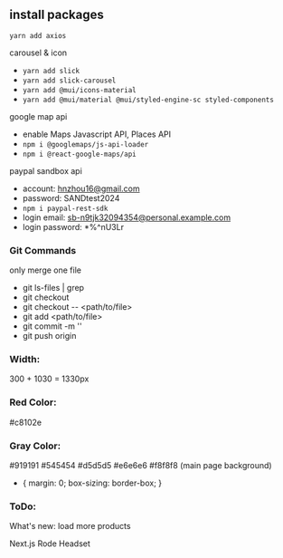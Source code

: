 
## install packages
`yarn add axios`

carousel & icon
- `yarn add slick`
- `yarn add slick-carousel`
- `yarn add @mui/icons-material`
- `yarn add @mui/material @mui/styled-engine-sc styled-components`

google map api
- enable Maps Javascript API, Places API
- `npm i @googlemaps/js-api-loader`
- `npm i @react-google-maps/api` 

paypal sandbox api
- account: hnzhou16@gmail.com
- password: SANDtest2024
- `npm i paypal-rest-sdk`
- login email: sb-n9tjk32094354@personal.example.com
- login password: *%^nU3Lr


### Git Commands
only merge one file
- git ls-files | grep <filename>
- git checkout <main>
- git checkout <branch> -- <path/to/file>
- git add <path/to/file>
- git commit -m ''
- git push origin <main>

### Width:
300 + 1030
= 1330px

### Red Color:
#c8102e

### Gray Color:
#919191
#545454
#d5d5d5
#e6e6e6
#f8f8f8 (main page background)

* {
  margin: 0;
  box-sizing: border-box;
  }

### ToDo:
What's new:
load more products

Next.js
Rode Headset
